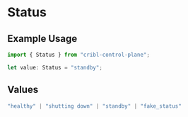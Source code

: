 # Status

## Example Usage

```typescript
import { Status } from "cribl-control-plane";

let value: Status = "standby";
```

## Values

```typescript
"healthy" | "shutting down" | "standby" | "fake_status"
```